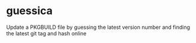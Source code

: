 # guessica
Update a PKGBUILD file by guessing the latest version number and finding the latest git tag and hash online
